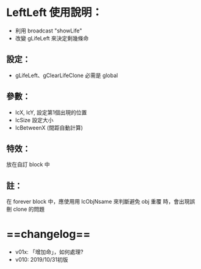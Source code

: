 # LeftLeft 使用說明：
- 利用 broadcast "showLife"
- 改變 gLifeLeft 來決定剩幾條命
## 設定：
- gLifeLeft、gClearLifeClone 必需是 global
## 參數：
- lcX, lcY, 設定第1個出現的位置
-  lcSize 設定大小 
-  lcBetweenX (間距自動計算)
##  特效：
放在自訂 block 中
## 註：
在 forever block 中，應使用用 lcObjNsame 來判斷避免 obj 重覆 時，會出現誤刪 clone 的問題
# ==changelog==
- v01x: 「增加命」，如何處理?
- v010: 2019/10/31初版
